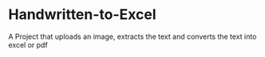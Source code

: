 # Handwritten-to-Excel
A Project that uploads an image, extracts the text and converts the text into excel or pdf
